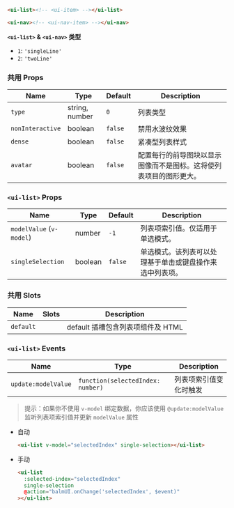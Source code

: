 ```html
<ui-list><!-- <ui-item> --></ui-list>

<ui-nav><!-- <ui-nav-item> --></ui-nav>
```

**`<ui-list>` & `<ui-nav>` 类型**

- `1`: `'singleLine'`
- `2`: `'twoLine'`

### 共用 Props

| Name             | Type           | Default | Description                                                        |
| ---------------- | -------------- | ------- | ------------------------------------------------------------------ |
| `type`           | string, number | `0`     | 列表类型                                                           |
| `nonInteractive` | boolean        | `false` | 禁用水波纹效果                                                     |
| `dense`          | boolean        | `false` | 紧凑型列表样式                                                     |
| `avatar`         | boolean        | `false` | 配置每行的前导图块以显示图像而不是图标。这将使列表项目的图形更大。 |

### `<ui-list>` Props

| Name                     | Type    | Default | Description                                              |
| ------------------------ | ------- | ------- | -------------------------------------------------------- |
| `modelValue` (`v-model`) | number  | `-1`    | 列表项索引值。仅适用于单选模式。                         |
| `singleSelection`        | boolean | `false` | 单选模式。该列表可以处理基于单击或键盘操作来选中列表项。 |

### 共用 Slots

| Name      | Slots | Description                       |
| --------- | ----- | --------------------------------- |
| `default` |       | default 插槽包含列表项组件及 HTML |

### `<ui-list>` Events

| Name                | Type                              | Description            |
| ------------------- | --------------------------------- | ---------------------- |
| `update:modelValue` | `function(selectedIndex: number)` | 列表项索引值变化时触发 |

> 提示：如果你不使用 `v-model` 绑定数据，你应该使用 `@update:modelValue` 监听列表项索引值并更新 `modelValue` 属性

- 自动

  ```html
  <ui-list v-model="selectedIndex" single-selection></ui-list>
  ```

- 手动

  ```html
  <ui-list
    :selected-index="selectedIndex"
    single-selection
    @action="balmUI.onChange('selectedIndex', $event)"
  ></ui-list>
  ```

